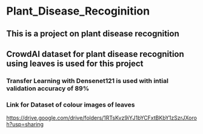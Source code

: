 # Plant_Disease_Recoginition
## This is a project on plant disease recognition 
## CrowdAI dataset for plant disease recognition using leaves is used for this project
### Transfer Learning with Densenet121 is used with intial validation accuracy of 89%
### Link for Dataset of colour images of leaves
https://drive.google.com/drive/folders/1RTsKvz9iYJ1bYCFxtBKbY1zSzrJXoroh?usp=sharing
